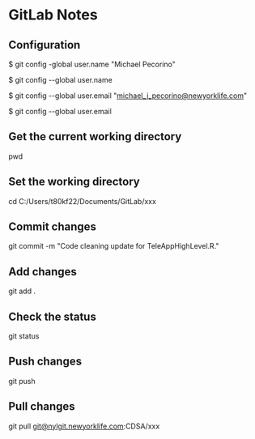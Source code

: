 # GitLab Notes

## Configuration
$ git config -global user.name "Michael Pecorino"

$ git config --global user.name

$ git config --global user.email "michael_j_pecorino@newyorklife.com"

$ git config --global user.email

## Get the current working directory
pwd

## Set the working directory

cd C:/Users/t80kf22/Documents/GitLab/xxx

## Commit changes
git commit -m "Code cleaning update for TeleAppHighLevel.R."

## Add changes
git add .

## Check the status
git status

## Push changes
git push

## Pull changes

git pull git@nylgit.newyorklife.com:CDSA/xxx
<!--stackedit_data:
eyJoaXN0b3J5IjpbLTE4Nzg1NDUzMzhdfQ==
-->